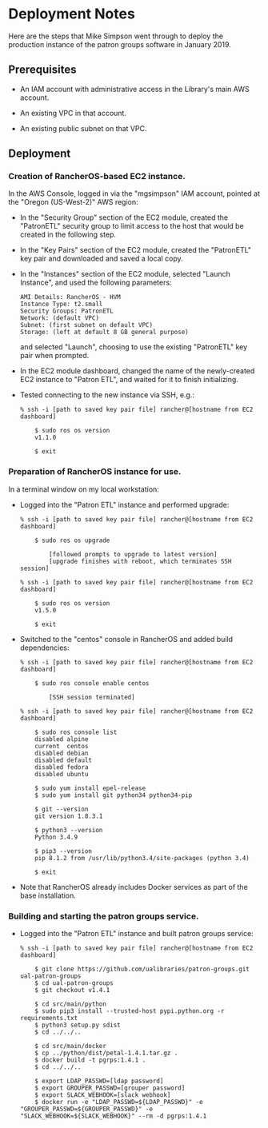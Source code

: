 # Deployment Notes

Here are the steps that Mike Simpson went through to deploy the
production instance of the patron groups software in January 2019.

## Prerequisites

*   An IAM account with administrative access in the Library's main
    AWS account.
	
*   An existing VPC in that account.

*   An existing public subnet on that VPC.

## Deployment

### Creation of RancherOS-based EC2 instance.

In the AWS Console, logged in via the "mgsimpson" IAM account, pointed
at the "Oregon (US-West-2)" AWS region:

*   In the "Security Group" section of the EC2 module, created the
    "PatronETL" security group to limit access to the host that would
    be created in the following step.
	
*   In the "Key Pairs" section of the EC2 module, created the
    "PatronETL" key pair and downloaded and saved a local copy.

*   In the "Instances" section of the EC2 module, selected "Launch
    Instance", and used the following parameters:
	
	    AMI Details: RancherOS - HVM
		Instance Type: t2.small
		Security Groups: PatronETL
		Network: (default VPC)
		Subnet: (first subnet on default VPC)
		Storage: (left at default 8 GB general purpose)
		
	and selected "Launch", choosing to use the existing "PatronETL"
    key pair when prompted.
	
*   In the EC2 module dashboard, changed the name of the newly-created
    EC2 instance to "Patron ETL", and waited for it to finish
    initializing.
	
*   Tested connecting to the new instance via SSH, e.g.:

        % ssh -i [path to saved key pair file] rancher@[hostname from EC2 dashboard]
		
	        $ sudo ros os version
			v1.1.0
			
			$ exit

### Preparation of RancherOS instance for use.

In a terminal window on my local workstation:

*   Logged into the "Patron ETL" instance and performed upgrade:

        % ssh -i [path to saved key pair file] rancher@[hostname from EC2 dashboard]
		
            $ sudo ros os upgrade
	
                [followed prompts to upgrade to latest version]
				[upgrade finishes with reboot, which terminates SSH session]
		
        % ssh -i [path to saved key pair file] rancher@[hostname from EC2 dashboard]
		
            $ sudo ros os version
	        v1.5.0
			
			$ exit
			
*   Switched to the "centos" console in RancherOS and added build dependencies:

        % ssh -i [path to saved key pair file] rancher@[hostname from EC2 dashboard]
		
            $ sudo ros console enable centos
			
			    [SSH session terminated]

        % ssh -i [path to saved key pair file] rancher@[hostname from EC2 dashboard]
		
            $ sudo ros console list
			disabled alpine
			current  centos
			disabled debian
			disabled default
			disabled fedora
			disabled ubuntu
			
		    $ sudo yum install epel-release
			$ sudo yum install git python34 python34-pip
			
			$ git --version
			git version 1.8.3.1
			
			$ python3 --version
			Python 3.4.9
			
			$ pip3 --version
			pip 8.1.2 from /usr/lib/python3.4/site-packages (python 3.4)
			
            $ exit
			
*   Note that RancherOS already includes Docker services as part of
    the base installation.

### Building and starting the patron groups service.

*   Logged into the "Patron ETL" instance and built patron groups service:

        % ssh -i [path to saved key pair file] rancher@[hostname from EC2 dashboard]
		
            $ git clone https://github.com/ualibraries/patron-groups.git ual-patron-groups
			$ cd ual-patron-groups
			$ git checkout v1.4.1
			
			$ cd src/main/python
            $ sudo pip3 install --trusted-host pypi.python.org -r requirements.txt
            $ python3 setup.py sdist
            $ cd ../../..
			
			$ cd src/main/docker
            $ cp ../python/dist/petal-1.4.1.tar.gz .
            $ docker build -t pgrps:1.4.1 .
			$ cd ../../..

            $ export LDAP_PASSWD=[ldap password]
			$ export GROUPER_PASSWD=[grouper password]
			$ export SLACK_WEBHOOK=[slack webhook]
            $ docker run -e "LDAP_PASSWD=${LDAP_PASSWD}" -e "GROUPER_PASSWD=${GROUPER_PASSWD}" -e "SLACK_WEBHOOK=${SLACK_WEBHOOK}" --rm -d pgrps:1.4.1
